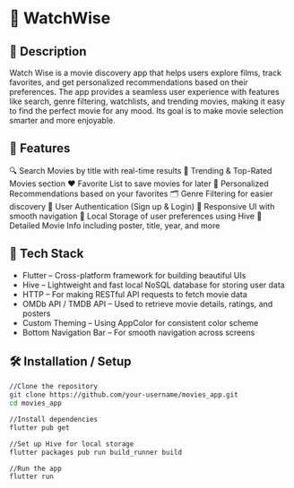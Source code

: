 # 📱 WatchWise

## 📝 Description
Watch Wise is a movie discovery app that helps users explore films, track favorites, and get personalized recommendations based on their preferences. The app provides a seamless user experience with features like search, genre filtering, watchlists, and trending movies, making it easy to find the perfect movie for any mood. Its goal is to make movie selection smarter and more enjoyable.

## 🚀 Features
🔍 Search Movies by title with real-time results
🌟 Trending & Top-Rated Movies section
❤️ Favorite List to save movies for later
🎯 Personalized Recommendations based on your favorites
🗂️ Genre Filtering for easier discovery
🔐 User Authentication (Sign up & Login)
📱 Responsive UI with smooth navigation
📂 Local Storage of user preferences using Hive
📄 Detailed Movie Info including poster, title, year, and more

## 🧰 Tech Stack
- Flutter – Cross-platform framework for building beautiful UIs
- Hive – Lightweight and fast local NoSQL database for storing user data
- HTTP – For making RESTful API requests to fetch movie data
- OMDb API / TMDB API – Used to retrieve movie details, ratings, and posters
- Custom Theming – Using AppColor for consistent color scheme
- Bottom Navigation Bar – For smooth navigation across screens



## 🛠️ Installation / Setup

```bash
//Clone the repository
git clone https://github.com/your-username/movies_app.git
cd movies_app

//Install dependencies
flutter pub get

//Set up Hive for local storage
flutter packages pub run build_runner build

//Run the app
flutter run
